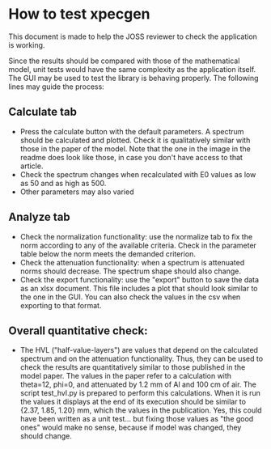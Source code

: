 # How to test xpecgen

This document is made to help the JOSS reviewer to check the application is working.

Since the results should be compared with those of the mathematical model, unit tests would have the same complexity as the application itself.
The GUI may be used to test the library is behaving properly. The following lines may guide the process:

## Calculate tab
- Press the calculate button with the default parameters. A spectrum should be calculated and plotted. Check it is qualitatively similar with those in the paper of the model. Note that the one in the image in the readme does look like those, in case you don't have access to that article.
- Check the spectrum changes when recalculated with E0 values as low as 50 and as high as 500.
- Other parameters may also varied

## Analyze tab
- Check the normalization functionality: use the normalize tab to fix the norm according to any of the available criteria. Check in the parameter table below the norm meets the demanded criterion.
- Check the attenuation functionality: when a spectrum is attenuated norms should decrease. The spectrum shape should also change.
- Check the export functionality: use the "export" button to save the data as an xlsx document. This file includes a plot that should look similar to the one in the GUI. You can also check the values in the csv when exporting to that format.

## Overall quantitative check:
- The HVL ("half-value-layers") are values that depend on the calculated spectrum and on the attenuation functionality. Thus, they can be used to check the results are quantitatively similar to those published in the model paper.
The values in the paper refer to a calculation with theta=12, phi=0, and attenuated by 1.2 mm of Al and 100 cm of air.
The script test_hvl.py is prepared to perform this calculations. When it is run the values it displays at the end of its execution should be similar to {2.37, 1.85, 1.20} mm, which the values in the publication.
Yes, this could have been written as a unit test... but fixing those values as "the good ones" would make no sense, because if model was changed, they should change.